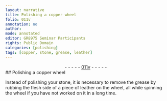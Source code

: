 ```yaml
---
layout: narrative
title: Polishing a copper wheel
folio: 011v
annotation: no
author:
mode: annotated
editor: GR8975 Seminar Participants
rights: Public Domain
categories: [polishing]
tags: [copper, stone, grease, leather]
---
```


 <div class="folio" align="center">- - - - - <a href="http://gallica.bnf.fr/ark:/12148/btv1b10500001g/f28.image" target="_blank">011v</a> - - - - - </div> 
## Polishing a <span class="tool"><span class="material">copper</span> wheel</span>

 
 <span class="activity"></span>  Instead of polishing your <span class="material">stone</span>, it is necessary to remove the <span class="material">grease</span> by rubbing <span class="tool"><span class="material_format">the flesh side of a piece of <span class="material">leather</span></span></span> on the wheel, all while spinning the wheel if you have not worked on it in a long time.
 